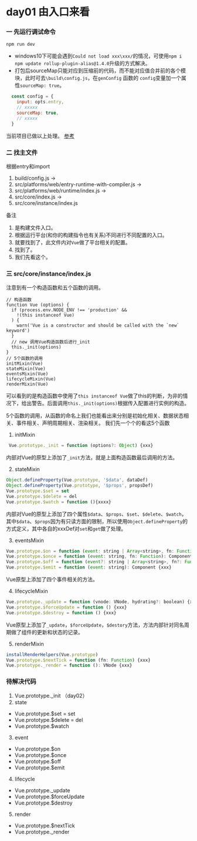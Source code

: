 # day01 由入口来看

### 一 先运行调试命令

```
npm run dev
```
* windows10下可能会遇到`Could not load xxx\xxx/`的情况，可使用`npm i npm update rollup-plugin-alias@1.4.0`升级的方式解决。
* 打包后sourceMap只能对应到压缩前的代码，而不能对应值合并前的各个模块，此时可去`\build\config.js`，在`genConfig` 函数的 `config`变量加一个属性`sourceMap: true`。
```js
  const config = {
    input: opts.entry,
    // xxxxx
    sourceMap: true,
    // xxxxx
  }
```
当前项目已做以上处理。
[参考](http://blog.csdn.net/reusli/article/details/78762510)

### 二 找主文件

根据entry和import
1. build/config.js ->
2. src/platforms/web/entry-runtime-with-compiler.js ->
3. src/platforms/web/runtime/index.js ->
4. src/core/index.js ->
5. src/core/instance/index.js

备注

1. 是构建文件入口。
2. 根据运行平台(和你的构建指令也有关系)不同进行不同配置的入口。
3. 就要找到了，此文件内对`Vue`做了平台相关的配置。
4. 找到了。
5. 我们先看这个。


### 三 src/core/instance/index.js

注意到有一个构造函数和五个函数的调用。

```
// 构造函数
function Vue (options) {
  if (process.env.NODE_ENV !== 'production' &&
    !(this instanceof Vue)
  ) {
    warn('Vue is a constructor and should be called with the `new` keyword')
  }
  // new 调用Vue构造函数后进行_init
  this._init(options)
}
// 5个函数的调用
initMixin(Vue)
stateMixin(Vue)
eventsMixin(Vue)
lifecycleMixin(Vue)
renderMixin(Vue)
```

可以看到的是构造函数中使用了`this instanceof Vue`做了this的判断，为非的情况下，给出警告。后面调用`this._init(options)`根据传入配置进行实例的构造。

5个函数的调用，从函数的命名上我们也能看出来分别是初始化相关、数据状态相关、事件相关、声明周期相关、渲染相关。
我们先一个个的看这5个函数

1. initMixin
```js
 Vue.prototype._init = function (options?: Object) {xxx}
```
内部对Vue的原型上添加了`_init`方法，就是上面构造函数最后调用的方法。

2. stateMixin
```js
Object.defineProperty(Vue.prototype, '$data', dataDef)
Object.defineProperty(Vue.prototype, '$props', propsDef)
Vue.prototype.$set = set
Vue.prototype.$delete = del
Vue.prototype.$watch = function (){xxxx}
```
内部对Vue的原型上添加了四个属性`$data`、`$props`、`$set`、`$delete`、`$watch`，其中`$data`、`$props`因为有只读方面的限制，所以使用`Object.defineProperty`的方式定义，其中各自的xxxDef对`set`和`get`做了处理。

3. eventsMixin
```js
Vue.prototype.$on = function (event: string | Array<string>, fn: Function): Component {xxx}
Vue.prototype.$once = function (event: string, fn: Function): Component {xxx}
Vue.prototype.$off = function (event?: string | Array<string>, fn?: Function): Component {xxx}
Vue.prototype.$emit = function (event: string): Component {xxx}

```
Vue原型上添加了四个事件相关的方法。

4. lifecycleMixin
```js
Vue.prototype._update = function (vnode: VNode, hydrating?: boolean) {xxx}
Vue.prototype.$forceUpdate = function () {xxx}
Vue.prototype.$destroy = function () {xxx}
```
Vue原型上添加了`_update`，`$forceUpdate`，`$destory`方法，方法内部针对同名周期做了组件的更新和状态的记录。

5. renderMixin
```js
installRenderHelpers(Vue.prototype)
Vue.prototype.$nextTick = function (fn: Function) {xxx}
Vue.prototype._render = function (): VNode {xxx}
```


### 待解决代码

1. Vue.prototype._init （day02）
2. state
  * Vue.prototype.$set = set
  * Vue.prototype.$delete = del
  * Vue.prototype.$watch
3. event
  * Vue.prototype.$on
  * Vue.prototype.$once
  * Vue.prototype.$off
  * Vue.prototype.$emit
4. lifecycle
  * Vue.prototype._update
  * Vue.prototype.$forceUpdate
  * Vue.prototype.$destroy
5. render
  * Vue.prototype.$nextTick
  * Vue.prototype._render
